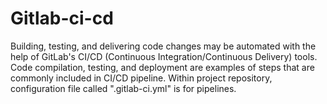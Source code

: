 # Gitlab-ci-cd
Building, testing, and delivering code changes may be automated with the help of GitLab's CI/CD (Continuous Integration/Continuous Delivery) tools. Code compilation, testing, and deployment are examples of steps that are commonly included in CI/CD pipeline. Within project repository, configuration file called ".gitlab-ci.yml" is for pipelines.

